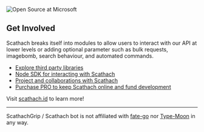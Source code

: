 ![Open Source at Microsoft](https://cdn.discordapp.com/attachments/1046495201176334467/1062920007216021525/sca-gh.jpg) 

## Get Involved

Scathach breaks itself into modules to allow users to interact with our API at lower levels or adding optional parameter such as bulk requests, imagebomb, search behaviour, and automated commands. 

* [Explore third party libraries](https://pypi.org/user/sinkaroid/)
* [Node SDK for interacting with Scathach](https://sinkaroid.github.io/scathach-api/)
* [Project and collaborations with Scathach](https://scathach.id/partners)
* [Purchase PRO to keep Scathach online and fund development](https://scathach.id/pro)

Visit [scathach.id](https://scathach.id/) to learn more!

----

ScathachGrip / Scathach bot is not affiliated with [fate-go](https://fate-go.us/) nor [Type-Moon](https://typemoon.fandom.com/) in any way.
